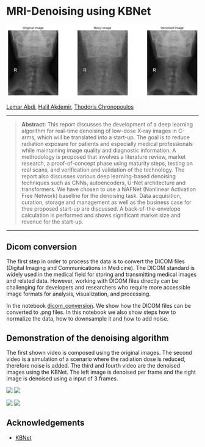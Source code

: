 # MRI-Denoising using KBNet

<img src="figures\denoised.png">

[Lemar Abdi](https://nl.linkedin.com/in/lemar-abdi-30816317a),
[Halil Akdemir](linkedin.com/in/hakdemir),
[Thodoris Chronopoulos]()

<hr />

> **Abstract:**  This report discusses the development of a deep learning algorithm for real-time denoising of low-dose X-ray images in C-arms, which will be translated into a start-up.
The goal is to reduce radiation exposure for patients and especially medical professionals while maintaining image quality and diagnostic information.
A methodology is proposed that involves a literature review, market research, a proof-of-concept phase using maturity steps, testing on real scans, and verification and validation of the technology.
The report also discusses various deep learning-based denoising techniques such as CNNs, autoencoders, U-Net architecture and transformers.
We have chosen to use a NAFNet (Nonlinear Activation Free Network) baseline for the denoising task. Data acquisition, curation, storage and management as well as the business case for thee proposed start-up are discussed.
A back-of-the-envelope calculation is performed and shows significant market size and revenue for the start-up. 

<hr />

## Dicom conversion
The first step in order to process the data is to convert the DICOM files (Digital Imaging and Communications in Medicine). The DICOM standard is widely used in the medical field for storing and transmitting medical images and related data. However, working with DICOM files directly can be challenging for developers and researchers who require more accessible image formats for analysis, visualization, and processing. 

In the notebook [dicom_conversion](dicom_conversion.ipynb). We show how the DICOM files can be converted to .png files. In this notebook we also show steps how to normalize the data, how to downsample it and how to add noise.

## Demonstration of the denoising algorithm
The first shown video is composed using the original images. The second video is a simulation of a scenario where the radiation dose is reduced, therefore noise is added. The third and fourth video are the denoised images using the KBNet. The left image is denoised per frame and the right image is denoised using a input of 3 frames.
<p float="left">
  <img src="figures\original.gif" />
  <img src="figures\noised.gif"/> 
</p>

<p float="left">
  <img src="figures\denoised.gif" />
  <img src="figures\denoised_stacked.gif"/> 
</p>



## Acknowledgements
* [KBNet](https://github.com/zhangyi-3/KBNet/tree/main)